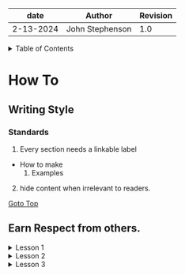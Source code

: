 | date | Author | Revision |
| ------- |--------------- |------- |
| 2-13-2024 | John Stephenson | 1.0 |  
  
<details>  
<summary>Table of Contents</summary>  

[How To](#how_to)  
[Writing Style](#writing_style)  
[Standards](#standards)  
[Earn Respect from Others](#earn_respect_from_others)    
[Computers](#computers)  

<!-- Computers](#computers)  -->
</details>   

# How To  

## Writing Style  
### Standards  

1. Every section needs a linkable label 
  * How to make  
    1. Examples   
2. hide content when irrelevant to readers.

[Goto Top](#documentation)  

## Earn Respect from others.  

<details>
<summary>Lesson 1</summary>

when you see someone looking at their mobile phone, don't interrupt.  
Say something along the lines of: "Excuse me, I hate to change your thought pattern.  I'd like to talk with you when you're free or not as busy.  

[Goto Top](#documentation)  

</details>

<details>  
<summary>Lesson 2</summary>
  
offer to assist any way you can.  Even if it means you send the individual to someone more knowledgeable than you.  

[Goto Top](#documentation)  

</details>  

<details> 
<summary>Lesson 3</summary>
Don't lie.  Not even a little lie.  

you don't know what the other person(s) knows.  

You may get exposed in your own deception.   

[Goto Top](#documentation)  

</details>  
